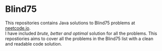# Blind75

This repositories contains Java solutions to Blind75 problems at [neetcode.io](https://neetcode.io/practice). <br>
I have included <em>brute, better and optimal</em> solution for all the problems. This repostiories aims to cover all the problems in the Blind75 list with a clean and readable code solution.
